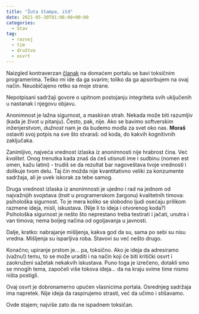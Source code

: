 ```yaml
---
title: "Žuta štampa, itd"
date: 2021-05-30T01:06:08+00:00
categories:
  - Stav
tag:
  - razvoj
  - tim
  - društvo
  - osvrt
---
```


Naizgled kontraverzan [članak](https://startit.rs/tipovi-toksicnih-programera-i-loseg-rukovodenja-zbog-kog-se-raspadaju-timovi/) na domaćem portalu se bavi toksičnim programerima. Teško mi ide da ga svarim; toliko da ga apsorbujem na ovaj način. Neuobičajeno retko sa moje strane.

<!--more-->

Nepotpisani sadržaji govore o upitnom postojanju integriteta svih uključenih u nastanak i njegovu objavu.

Anonimnost je lažna sigurnost, a maskiran strah. Nekada može biti razumljiv (kada je život u pitanju). Često, pak, nije. Ako se bavimo softverskim inženjerstvom, _dužnost_ nam je da budemo modla za svet oko nas. **Moraš** ostaviti svoj potpis na sve što stvaraš: od koda, do kakvih kognitivnih zaključaka.

Zanimljivo, najveća vrednost izlaska iz anonimnosti nije hrabrost čina. Već _kvalitet_. Onog trenutka kada znaš da ćeš utisnuti ime i sudbinu (nomen est omen, kažu latini) - trudiš se da rezultat bar nagoveštava tvoje vrednosti i dolikuje tvom delu. Taj čin možda nije kvantitativno veliki za konzumente sadržaja, ali je uvek iskorak za tebe samog.

Druga vrednost izlaska iz anonimnosti je ujedno i rad na jednom od najvažnijih svojstava (_trait_ u programerskom žargonu) kvalitetnih timova: psihološka sigurnost. To je mera koliko se slobodno ljudi osećaju prilikom razmene ideja, misli, iskustava. (Nije li to ideja i otvorenog koda?) Psihološka sigurnost je nešto što neprestano treba testirati i jačati, unutra i van timova; nema boljeg načina od ogoljavanja u javnosti.

Dalje, kratko: nabrajanje mišljenja, kakva god da su, sama po sebi su nisu vredna. Mišljenja su isparljiva roba. Stavovi su već nešto drugo.

Konačno; upiranje prstom je... pa, toksično. Ako je ideja da adresiramo (važnu!) temu, to se može uraditi i na način koji će biti kritički osvrt i zaokruženi sažetak nekakvih iskustava. Puno toga je izrečeno, dotakli smo se mnogih tema, započeli više tokova ideja... da na kraju svime time nismo ništa postigli.

Ovaj osvrt je dobronamerno upućen vlasnicima portala. Osrednjeg sadržaja ima napretek. Nije ideja da raspirujemo strasti, već da učimo i stišavamo.

Ovde stajem; najviše zato da ne ispadnem toksičan.
